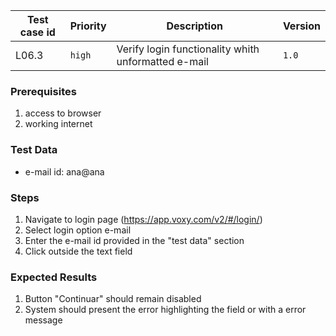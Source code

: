Test case id | Priority | Description | Version
---|---|---|---
L06.3 | `high` | Verify login functionality whith unformatted e-mail| `1.0`

### Prerequisites
1. access to browser
2. working internet

### Test Data
* e-mail id: ana@ana

### Steps
1. Navigate to login page (https://app.voxy.com/v2/#/login/)
2. Select login option e-mail
3. Enter the e-mail id provided in the "test data" section
4. Click outside the text field

### Expected Results
1. Button "Continuar" should remain disabled
2. System should present the error highlighting the field or with a error message
